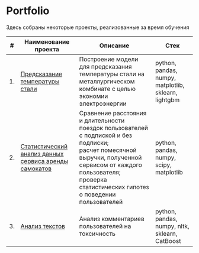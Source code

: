# Portfolio

Здесь собраны некоторые проекты, реализованные за время обучения

| #    | Наименование проекта                | Описание                                                     | Стек                                                         |
| ---- | ------------------------------------------------------------ | ------------------------------------------------------------ | ------------------------------------------------------------ |
| 1.   | [Предсказание температуры стали](https://github.com/Baranova-Tanya/Practicum_projects/tree/main/steel_temperature/steel_temperature_project.ipynb) | Построение модели для предсказания температуры стали на металлургическом комбинате с целью экономии электроэнергии | python, pandas, numpy, matplotlib, sklearn, lightgbm        |
| 2.   | [Статистический анализ данных сервиса аренды самокатов](https://github.com/Baranova-Tanya/Practicum_projects/tree/main/scooters_rent/scooters_rent_stat_analitics.ipynb) | Сравнение расстояния и длительности <br/>поездок пользователей с подпиской и без подписки; <br/>расчет помесячной выручки, полученной сервисом от каждого пользователя; <br/>проверка статистических гипотез о поведении пользователей | python, pandas, numpy, scipy, matplotlib |
| 3.   | [Анализ текстов]() | Анализ комментариев пользователей на токсичность             | python, pandas, numpy, nltk, sklearn, CatBoost |
